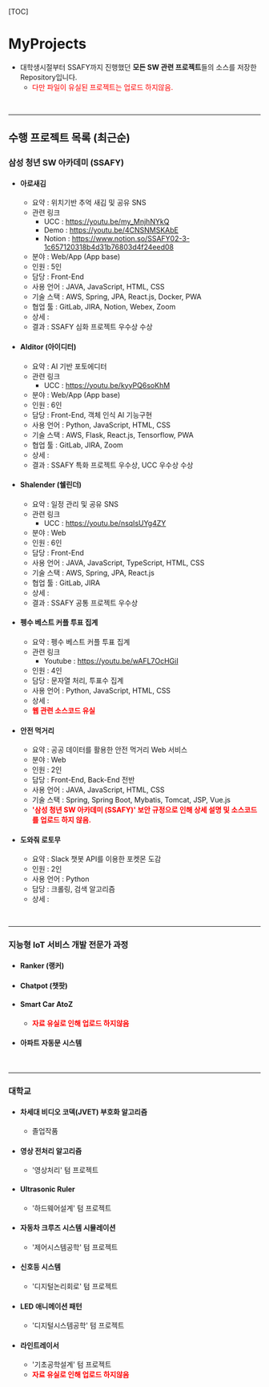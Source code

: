 [TOC]

# MyProjects

- 대학생시절부터 SSAFY까지 진행했던 **모든 SW 관련 프로젝트**들의 소스를 저장한 Repository입니다.
  - <span style="color:red">다만 파일이 유실된 프로젝트는 업로드 하지않음.</span>

<br/>

---

## 수행 프로젝트 목록 (최근순)



### 삼성 청년 SW 아카데미 (SSAFY)

- #### **아로새김**

  - 요약 : 위치기반 추억 새김 및 공유 SNS  
  - 관련 링크
    - UCC : https://youtu.be/my_MnjhNYkQ
    - Demo : https://youtu.be/4CNSNMSKAbE
    - Notion : https://www.notion.so/SSAFY02-3-1c657120318b4d31b76803d4f24eed08
  - 분야 : Web/App (App base)
  - 인원 : 5인
  - 담당 :  Front-End
  - 사용 언어 : JAVA, JavaScript, HTML, CSS
  - 기술 스택 : AWS, Spring, JPA, React.js, Docker, PWA
  - 협업 툴 : GitLab, JIRA, Notion, Webex, Zoom
  - 상세 : 
  - 결과 : SSAFY 심화 프로젝트 우수상 수상



- #### **AIditor (아이디터)**

  - 요약 : AI 기반 포토에디터
  - 관련 링크
    - UCC : https://youtu.be/kyyPQ6soKhM
  - 분야 :  Web/App (App base)
  - 인원 : 6인
  - 담당 : Front-End, 객체 인식 AI 기능구현
  - 사용 언어 : Python, JavaScript, HTML, CSS
  - 기술 스택 : AWS, Flask, React.js, Tensorflow, PWA
  - 협업 툴 : GitLab, JIRA, Zoom
  - 상세 : 
  - 결과 : SSAFY 특화 프로젝트 우수상, UCC 우수상 수상



- #### **Shalender (쉘린더)**

  - 요약 : 일정 관리 및 공유 SNS
  - 관련 링크
    - UCC : https://youtu.be/nsqIsUYg4ZY
  - 분야 :  Web
  - 인원 : 6인
  - 담당 : Front-End
  - 사용 언어 : JAVA, JavaScript, TypeScript, HTML, CSS
  - 기술 스택 : AWS, Spring, JPA, React.js
  - 협업 툴 : GitLab, JIRA
  - 상세 : 
  - 결과 : SSAFY 공통 프로젝트 우수상



- #### **펭수 베스트 커플 투표 집계** 

  - 요약 : 펭수 베스트 커플 투표 집계
  - 관련 링크
    - Youtube : https://youtu.be/wAFL7OcHGiI
  - 인원 : 4인
  - 담당 : 문자열 처리, 투표수 집계
  - 사용 언어 : Python, JavaScript, HTML, CSS
  - 상세 : 
  - **<span style='color:red'>웹 관련 소스코드 유실</span>**

  

- #### **안전 먹거리**
  
  - 요약 : 공공 데이터를 활용한 안전 먹거리 Web 서비스
  - 분야 :  Web
  - 인원 : 2인
  - 담당 :  Front-End, Back-End 전반
  - 사용 언어 : JAVA, JavaScript, HTML, CSS 
  - 기술 스택 : Spring, Spring Boot, Mybatis, Tomcat, JSP, Vue.js
  - **<span style="color:red">'삼성 청년 SW 아카데미 (SSAFY)' 보안 규정으로 인해 상세 설명 및 소스코드를 업로드 하지 않음.</span>**



- #### **도와줘 로토무**

  - 요약 : Slack 챗봇 API를 이용한 포켓몬 도감
  - 인원 : 2인
  - 사용 언어 : Python
  - 담당 : 크롤링, 검색 알고리즘
  - 상세 : 

<br/>

---

### 지능형 IoT 서비스 개발 전문가 과정

- #### **Ranker (랭커)**

- #### **Chatpot (챗팟)**

- #### **Smart Car AtoZ**

  - **<span style="color:red">자료 유실로 인해 업로드 하지않음</span>**

- #### **아파트 자동문 시스템**

<br/>

---

### 대학교

- #### **차세대 비디오 코덱(JVET) 부호화 알고리즘** 
  
  - 졸업작품



- #### **영상 전처리 알고리즘**

  - '영상처리' 텀 프로젝트



- #### **Ultrasonic Ruler** 
  
  - '하드웨어설계' 텀 프로젝트



- #### **자동차 크루즈 시스템 시뮬레이션**
  
  - '제어시스템공학' 텀 프로젝트



- #### **신호등 시스템**

  - '디지털논리회로' 텀 프로젝트



- #### **LED 애니메이션 패턴**

  - '디지털시스템공학' 텀 프로젝트



- #### **라인트레이서**

  - '기초공학설계' 텀 프로젝트
  - **<span style="color:red">자료 유실로 인해 업로드 하지않음</span>**

